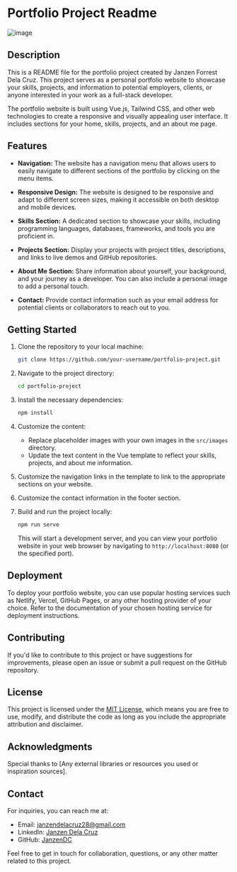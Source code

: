 # Portfolio Project Readme

![image](https://github.com/JanzenDC/vue-Portfolio-Ui/assets/145821913/0e6b4473-71fb-43d1-b11c-00b0d9a56fef)


## Description

This is a README file for the portfolio project created by Janzen Forrest Dela Cruz. This project serves as a personal portfolio website to showcase your skills, projects, and information to potential employers, clients, or anyone interested in your work as a full-stack developer.

The portfolio website is built using Vue.js, Tailwind CSS, and other web technologies to create a responsive and visually appealing user interface. It includes sections for your home, skills, projects, and an about me page.

## Features

- **Navigation:** The website has a navigation menu that allows users to easily navigate to different sections of the portfolio by clicking on the menu items.

- **Responsive Design:** The website is designed to be responsive and adapt to different screen sizes, making it accessible on both desktop and mobile devices.

- **Skills Section:** A dedicated section to showcase your skills, including programming languages, databases, frameworks, and tools you are proficient in.

- **Projects Section:** Display your projects with project titles, descriptions, and links to live demos and GitHub repositories.

- **About Me Section:** Share information about yourself, your background, and your journey as a developer. You can also include a personal image to add a personal touch.

- **Contact:** Provide contact information such as your email address for potential clients or collaborators to reach out to you.

## Getting Started

1. Clone the repository to your local machine:

   ```bash
   git clone https://github.com/your-username/portfolio-project.git
   ```

2. Navigate to the project directory:

   ```bash
   cd portfolio-project
   ```

3. Install the necessary dependencies:

   ```bash
   npm install
   ```

4. Customize the content:

   - Replace placeholder images with your own images in the `src/images` directory.
   - Update the text content in the Vue template to reflect your skills, projects, and about me information.

5. Customize the navigation links in the template to link to the appropriate sections on your website.

6. Customize the contact information in the footer section.

7. Build and run the project locally:

   ```bash
   npm run serve
   ```

   This will start a development server, and you can view your portfolio website in your web browser by navigating to `http://localhost:8080` (or the specified port).

## Deployment

To deploy your portfolio website, you can use popular hosting services such as Netlify, Vercel, GitHub Pages, or any other hosting provider of your choice. Refer to the documentation of your chosen hosting service for deployment instructions.

## Contributing

If you'd like to contribute to this project or have suggestions for improvements, please open an issue or submit a pull request on the GitHub repository.

## License

This project is licensed under the [MIT License](LICENSE), which means you are free to use, modify, and distribute the code as long as you include the appropriate attribution and disclaimer.

## Acknowledgments

Special thanks to [Any external libraries or resources you used or inspiration sources].

## Contact

For inquiries, you can reach me at:

- Email: janzendelacruz28@gmail.com
- LinkedIn: [Janzen Dela Cruz](https://www.linkedin.com/in/janzen-forrest-dela-cruz-a3a988292/)
- GitHub: [JanzenDC](https://github.com/JanzenDC)

Feel free to get in touch for collaboration, questions, or any other matter related to this project.
